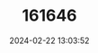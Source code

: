 ---
title: "161646"
category: "Narcine rierai"
draft: false
date: 2024-02-22 13:03:52
languages:
  Afrikaans: ["Slank Drilvis"]
  English: ["Mozambique Numbfish"]
---